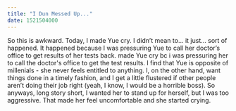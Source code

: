 ```yaml
---
title: "I Dun Messed Up..."
date: 1521504000
---
```

So this is awkward. Today, I made Yue cry. I didn’t mean to… it just… sort of happened. It happened because I was pressuring Yue to call her doctor’s office to get results of her tests back. made Yue cry bc i was pressuring her to call the doctor's office to get the test results. I find that Yue is opposite of millenials - she never feels entitled to anything. I, on the other hand, want things done in a timely fashion, and I get a little flustered if other people aren’t doing their job right (yeah, I know, I would be a horrible boss). So anyways, long story short, I wanted her to stand up for herself, but I was too aggressive. That made her feel uncomfortable and she started crying. 